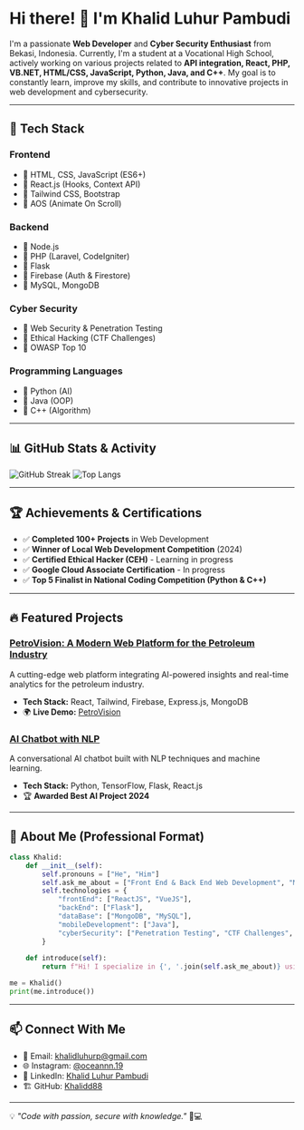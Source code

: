 # Hi there! 👋 I'm Khalid Luhur Pambudi

I'm a passionate **Web Developer** and **Cyber Security Enthusiast** from Bekasi, Indonesia. Currently, I'm a student at a Vocational High School, actively working on various projects related to **API integration, React, PHP, VB.NET, HTML/CSS, JavaScript, Python, Java, and C++**. My goal is to constantly learn, improve my skills, and contribute to innovative projects in web development and cybersecurity.

---

## 🚀 Tech Stack

### **Frontend**

- 🔹 HTML, CSS, JavaScript (ES6+)
- 🔹 React.js (Hooks, Context API)
- 🔹 Tailwind CSS, Bootstrap
- 🔹 AOS (Animate On Scroll)

### **Backend**

- 🔹 Node.js
- 🔹 PHP (Laravel, CodeIgniter)
- 🔹 Flask
- 🔹 Firebase (Auth & Firestore)
- 🔹 MySQL, MongoDB

### **Cyber Security**

- 🔹 Web Security & Penetration Testing
- 🔹 Ethical Hacking (CTF Challenges)
- 🔹 OWASP Top 10

### **Programming Languages**

- 🔹 Python (AI)
- 🔹 Java (OOP)
- 🔹 C++ (Algorithm)

---

## 📊 GitHub Stats & Activity

![GitHub Streak](https://github-readme-streak-stats.herokuapp.com/?user=Khalidd88&theme=dark&hide_border=true)
![Top Langs](https://github-readme-stats.vercel.app/api/top-langs/?username=Khalidd88&layout=compact&theme=dark&hide_border=true)

---

## 🏆 Achievements & Certifications

- ✅ **Completed 100+ Projects** in Web Development
- ✅ **Winner of Local Web Development Competition** (2024)
- ✅ **Certified Ethical Hacker (CEH)** - Learning in progress
- ✅ **Google Cloud Associate Certification** - In progress
- ✅ **Top 5 Finalist in National Coding Competition (Python & C++)**

---

## 🔥 Featured Projects

### [PetroVision: A Modern Web Platform for the Petroleum Industry](https://github.com/Khalidd88/PetroVision)

A cutting-edge web platform integrating AI-powered insights and real-time analytics for the petroleum industry.

- **Tech Stack:** React, Tailwind, Firebase, Express.js, MongoDB
- 🌍 **Live Demo:** [PetroVision](https://your-demo-link.com)

### [AI Chatbot with NLP](https://github.com/Khalidd88/AI-Chatbot)

A conversational AI chatbot built with NLP techniques and machine learning.

- **Tech Stack:** Python, TensorFlow, Flask, React.js
- 🏆 **Awarded Best AI Project 2024**

---

## 📂 About Me (Professional Format)

```python
class Khalid:
    def __init__(self):
        self.pronouns = ["He", "Him"]
        self.ask_me_about = ["Front End & Back End Web Development", "Mobile Development", "Cyber Security"]
        self.technologies = {
            "frontEnd": ["ReactJS", "VueJS"],
            "backEnd": ["Flask"],
            "dataBase": ["MongoDB", "MySQL"],
            "mobileDevelopment": ["Java"],
            "cyberSecurity": ["Penetration Testing", "CTF Challenges", "Web Security"]
        }
    
    def introduce(self):
        return f"Hi! I specialize in {', '.join(self.ask_me_about)} using technologies like {', '.join(self.technologies['frontEnd'] + self.technologies['backEnd'] + self.technologies['cyberSecurity'])}."

me = Khalid()
print(me.introduce())
```

---

## 📫 Connect With Me

- 📧 Email: [khalidluhurp@gmail.com](mailto:khalidluhurp@gmail.com)
- 🌐 Instagram: [@oceannn.19](https://www.instagram.com/oceannn.19)
- 🔗 LinkedIn: [Khalid Luhur Pambudi](https://www.linkedin.com/in/khalid-luhur-pambudi)
- 🏗️ GitHub: [Khalidd88](https://github.com/Khalidd88)

---

💡 *"Code with passion, secure with knowledge."* 🚀💻

